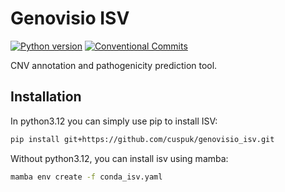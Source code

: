# Genovisio ISV

[![Python version](https://img.shields.io/badge/python-3.12+-green.svg)](https://www.python.org/downloads/)
[![Conventional Commits](https://img.shields.io/badge/Conventional%20Commits-1.0.0-%23FE5196?logo=conventionalcommits&logoColor=white)](https://conventionalcommits.org)

CNV annotation and pathogenicity prediction tool.

## Installation

In python3.12 you can simply use pip to install ISV:

```bash
pip install git+https://github.com/cuspuk/genovisio_isv.git
```

Without python3.12, you can install isv using mamba:

```bash
mamba env create -f conda_isv.yaml
```
